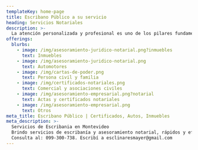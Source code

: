 ```yaml
---
templateKey: home-page
title: Escribano Público a su servicio
heading: Servicios Notariales
description: >-
  La atención personalizada y profesional es uno de los pilares fundamentales de mi trabajo, permitiendo así que el requirente se sienta cómodo y asesorado tratando con total discreción y seriedad los asuntos que me encomiendan.
offerings:
  blurbs:
    - image: /img/asesoramiento-juridico-notarial.png?inmuebles
      text: Inmuebles
    - image: /img/asesoramiento-juridico-notarial.png
      text: Automotores
    - image: /img/cartas-de-poder.png
      text: Persona civil y familia
    - image: /img/certificados-notariales.png
      text: Comercial y asociaciones civiles
    - image: /img/asesoramiento-empresarial.png?notarial
      text: Actas y certificados notariales
    - image: /img/asesoramiento-empresarial.png
      text: Otros
meta_title: Escribano Público | Certificados, Autos, Inmuebles
meta_description: >-
  Servicios de Escribania en Montevideo
  Brindo servicios de escribanía y asesoramiento notarial, rápidos y eficientes.
  Consulta al: 099-300-738. Escribí a esclinaresmayer@gmail.com
---
```


